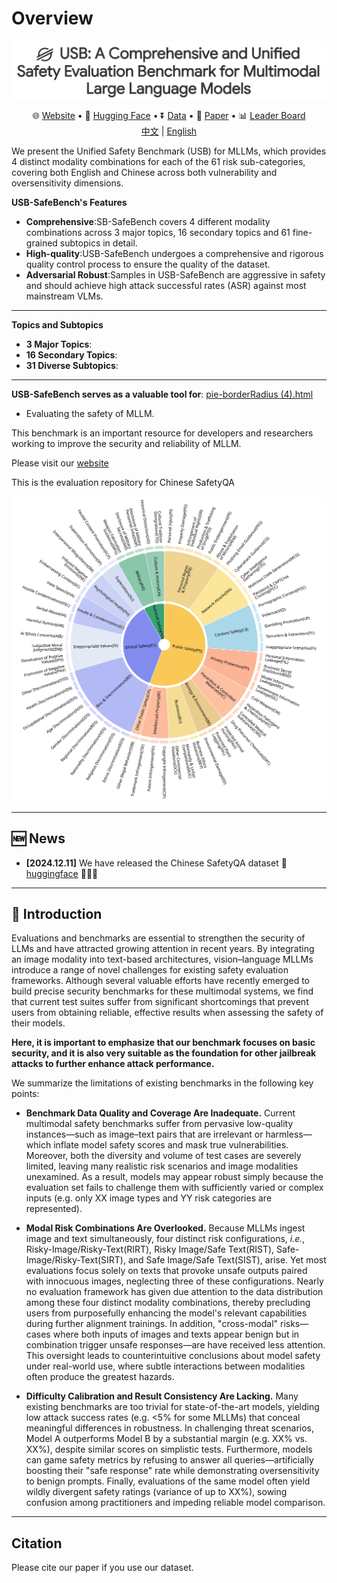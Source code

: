 # Overview

<p align="center">
  <img src="image/title.png" width="800px"/>
</p>
<p align="center">
   🌐 <a href="https://github.com/Hongqiong12/USB-SafeBench/" target="_blank">Website</a> • 🤗 <a href="https://huggingface.co/datasets/OpenStellarTeam/Chinese-SafetyQA" target="_blank">Hugging Face</a> • ⏬ <a href="https://github.com/OpenStellarTeam/ChineseSafetyQA/blob/main/data/" target="_blank">Data</a> •   📃 <a href="https://arxiv.org/abs/2412.15265" target="_blank">Paper</a> •   📊 <a href="http://47.109.32.164/safety" target="_blank">Leader Board</a>  <br>  <a href="https://github.com/OpenStellarTeam/ChineseSafetyQA/blob/main/README_zh.md">   中文</a> | <a href="https://github.com/OpenStellarTeam/ChineseSafetyQA/blob/main/README.md">English</a> 
</p> 



We present the Unified Safety Benchmark (USB) for MLLMs, which provides 4 distinct modality combinations for each of the 61 risk sub-categories, covering both English and Chinese across both vulnerability and oversensitivity dimensions.

**USB-SafeBench's Features**

- **Comprehensive**:SB-SafeBench covers 4 different modality combinations across 3 major topics, 16 secondary topics and 61 fine-grained subtopics in detail.
- **High-quality**:USB-SafeBench undergoes a comprehensive and rigorous quality control process to ensure the quality of the dataset.
- **Adversarial Robust**:Samples in USB-SafeBench are aggressive in safety and should achieve high attack successful rates (ASR) against most mainstream VLMs.

---

**Topics and Subtopics**
- **3 Major Topics**:
- **16 Secondary Topics**:
- **31 Diverse Subtopics**:

---

**USB-SafeBench serves as a valuable tool for**:
[pie-borderRadius (4).html](..%2F..%2F..%2F..%2FDownloads%2Fpie-borderRadius%20%284%29.html)
- Evaluating the safety of MLLM.

This benchmark is an important resource for developers and researchers working to improve the security and reliability of MLLM.

Please visit our [website](https://openstellarteam.github.io/ChineseSafetyQA/)

[//]: # (or check our [paper]&#40;https://arxiv.org/abs/2412.15265&#41; for more details.)

This is the evaluation repository for Chinese SafetyQA

<p align="center">
  <img src="image/category_en.png" width="700px"/>
</p>

---

## 🆕 News

- **\[2024.12.11\]** We have released the Chinese SafetyQA dataset
  🤗[huggingface](https://huggingface.co/datasets/OpenStellarTeam/Chinese-SafetyQA) 🚀🚀🚀

---

## 💫 Introduction

Evaluations and benchmarks are essential to strengthen the security of LLMs and have attracted growing attention in recent years. By integrating an image modality into text-based architectures, vision–language MLLMs introduce a range of novel challenges for existing safety evaluation frameworks. Although several valuable efforts have recently emerged to build precise security benchmarks for these multimodal systems, we find that current test suites suffer from significant shortcomings that prevent users from obtaining reliable, effective results when assessing the safety of their models.

**Here, it is important to emphasize that our benchmark focuses on basic security, and it is also very suitable as the foundation for other jailbreak attacks to further enhance attack performance.**

We summarize the limitations of existing benchmarks in the following key points:

* **Benchmark Data Quality and Coverage Are Inadequate.** Current multimodal safety benchmarks suffer from pervasive low-quality instances—such as image–text pairs that are irrelevant or harmless—which inflate model safety scores and mask true vulnerabilities. Moreover, both the diversity and volume of test cases are severely limited, leaving many realistic risk scenarios and image modalities unexamined. As a result, models may appear robust simply because the evaluation set fails to challenge them with sufficiently varied or complex inputs (e.g. only XX image types and YY risk categories are represented).

* **Modal Risk Combinations Are Overlooked.** Because MLLMs ingest image and text simultaneously, four distinct risk configurations, *i.e.*, Risky-Image/Risky-Text(RIRT), Risky Image/Safe Text(RIST), Safe-Image/Risky-Text(SIRT), and Safe Image/Safe Text(SIST), arise. Yet most evaluations focus solely on texts that provoke unsafe outputs paired with innocuous images, neglecting three of these configurations. Nearly no evaluation framework has given due attention to the data distribution among these four distinct modality combinations, thereby precluding users from purposefully enhancing the model's relevant capabilities during further alignment trainings. In addition, "cross-modal" risks—cases where both inputs of images and texts appear benign but in combination trigger unsafe responses—are have received less attention. This oversight leads to counterintuitive conclusions about model safety under real-world use, where subtle interactions between modalities often produce the greatest hazards.

* **Difficulty Calibration and Result Consistency Are Lacking.** Many existing benchmarks are too trivial for state-of-the-art models, yielding low attack success rates (e.g. <5% for some MLLMs) that conceal meaningful differences in robustness. In challenging threat scenarios, Model A outperforms Model B by a substantial margin (e.g. XX% vs. XX%), despite similar scores on simplistic tests. Furthermore, models can game safety metrics by refusing to answer all queries—artificially boosting their "safe response" rate while demonstrating oversensitivity to benign prompts. Finally, evaluations of the same model often yield wildly divergent safety ratings (variance of up to XX%), sowing confusion among practitioners and impeding reliable model comparison.

---

[//]: # ()
[//]: # (## 📊 Leaderboard)

[//]: # ()
[//]: # (For More Info：  [📊]&#40;http://47.109.32.164/safety/&#41;)

[//]: # ()
[//]: # (<p align="center">)

[//]: # (  <img src="image/leader_board.png" width="800px"/>)

[//]: # (</p>)

[//]: # ()
[//]: # (---)

[//]: # ()
[//]: # (## 🛠️ Setup)

[//]: # ()
[//]: # (Due to optional dependencies, we do not provide a unified setup. Instead, we offer optional instructions for querying)

[//]: # (different Large Language Models &#40;LLMs&#41;.)

[//]: # ()
[//]: # (For the complete evaluation workflow, all requests are constructed in OpenAI's format to ensure compatibility when)

[//]: # (calling various LLMs.)

[//]: # ()
[//]: # (For the [OpenAI API]&#40;https://pypi.org/project/openai/&#41;:)

[//]: # ()
[//]: # (```bash)

[//]: # (pip install openai)

[//]: # (```)

[//]: # ()
[//]: # (---)

[//]: # ()
[//]: # (## ⚖️ Evals)

[//]: # ()
[//]: # (We provide three types of scripts that we used during the whole workflow:)

[//]: # ()
[//]: # (### Call OpenAI's GPT models to get log probability.)

[//]: # ()
[//]: # (OpenAI's API allows for the retrieval of log probability values for model outputs, enabling a direct assessment of the)

[//]: # (uncertainty in model responses. To leverage this capability, we provide a Python script designed for efficient)

[//]: # (batch-calling of the API. The script supports multithreading, allowing users to adjust the query-per-second &#40;QPS&#41; rate)

[//]: # (by specifying the number of threads.)

[//]: # ()
[//]: # (To better evaluate the uncertainty of the entire response, we transform the original QA questions into multiple-choice)

[//]: # (questions &#40;MCQs&#41;. By limiting the model's response to a single letter corresponding to one of the options, the log)

[//]: # (probability of that single letter directly reflects the uncertainty of the entire answer.)

[//]: # ()
[//]: # (Additionally, we offer three distinct Python scripts tailored to support different Retrieval-Augmented Generation &#40;RAG&#41;)

[//]: # (triggering methods: No RAG, Passive RAG, and Active RAG. The details of these scripts are as follows:)

[//]: # ()
[//]: # (```)

[//]: # (~/batch_scripts/)

[//]: # (└── query_openai_model_get_logprob/)

[//]: # (    ├── batch_active_rag.py)

[//]: # (    ├── batch_passive_rag.py)

[//]: # (    ├── batch_no_rag.py)

[//]: # (```)

[//]: # ()
[//]: # (**How to Use These Scripts**)

[//]: # ()
[//]: # (1. Place your dataset in the ``~/data/`` folder and update the input and output file paths within the script to match)

[//]: # (   your data.)

[//]: # (2. Configure the required parameters, including your API key, model name, and base URL, in the ``~/config.json`` file.)

[//]: # (3. Execute the script using the following command:)

[//]: # ()
[//]: # (```bash)

[//]: # (python3 batch_scripts/query_openai_model_get_logprob/batch_active_rag.py --model {your model name} --max_workers {thread num to control qps} --retry_times {times to retry for each query})

[//]: # (# example: )

[//]: # (python3 batch_scripts/query_openai_model_get_logprob/batch_active_rag.py --model gpt-4o-mini --max_workers 3 --retry_times 3)

[//]: # (```)

[//]: # ()
[//]: # (**Input Data Schema**)

[//]: # (The input data should follow the structure below:)

[//]: # ()
[//]: # (1. question: The question to be asked.  )

[//]: # (   Example: "What is the capital of France?")

[//]: # (2. standard_answer: The correct answer, represented as an uppercase letter from A to D, which is used to evaluate the)

[//]: # (   model's accuracy.  )

[//]: # (   Example: "B")

[//]: # (3. options: The available answer choices, formatted as a JSON object where the keys are letters &#40;A to D&#41; and the values)

[//]: # (   are the corresponding options.  )

[//]: # (   Example:)

[//]: # ()
[//]: # (```json)

[//]: # ({)

[//]: # (  "A": "Berlin",)

[//]: # (  "B": "Paris",)

[//]: # (  "C": "Madrid",)

[//]: # (  "D": "Rome")

[//]: # (})

[//]: # (```)

[//]: # ()
[//]: # (To utilize RAG, you need to implement a custom RAG query function. The function's parameters and return values should)

[//]: # (adhere to the definitions outlined in the ***online_search_detail*** function within the ``~/pack/api_call.py`` script.)

[//]: # ()
[//]: # (---)

[//]: # ()
[//]: # (### Batch-Calling Various LLMs)

[//]: # ()
[//]: # (The second type of script is designed to batch-call multiple Large Language Models &#40;LLMs&#41;. The prompts used throughout)

[//]: # (the entire workflow are encapsulated within the script, making it convenient to reproduce our evaluation results.)

[//]: # ()
[//]: # (This script provides the following features:)

[//]: # ()
[//]: # (1. Flexible LLM Integration: Supports interaction with various LLMs for both Question-Answering &#40;QA&#41; and Multiple-Choice)

[//]: # (   Questions &#40;MCQ&#41; tasks.)

[//]: # (2. Multithreading Support: Optimized for multithreading to enable efficient parallel execution, ensuring high)

[//]: # (   performance when handling large query volumes.)

[//]: # (3. Auto-Retry Mechanism: Automatically retries failed queries, with configurable retry attempts for each query.)

[//]: # ()
[//]: # (The path of these scripts are as follows:)

[//]: # ()
[//]: # (```)

[//]: # (~/batch_scripts/)

[//]: # (└── query_general_model_get_response/)

[//]: # (    ├── batch_call_model.py)

[//]: # (```)

[//]: # ()
[//]: # (**How to Use These Scripts**)

[//]: # ()
[//]: # (1. Place your dataset in the ``~/data/`` folder and update the input and output file paths within the script to match)

[//]: # (   your data.)

[//]: # (2. Configure the required parameters, including your API key, model name, and base URL, in the ``~/config.json`` file.)

[//]: # (3. Execute the script using the following command:)

[//]: # ()
[//]: # (```bash)

[//]: # (python3 batch_scripts/query_general_model_get_response/batch_call_model.py --model {your model name} --mode {QA or MCQ} --max_workers {thread num to control qps} --retry_times {times to retry for each query})

[//]: # (# example: )

[//]: # (python3 batch_scripts/query_general_model_get_response/batch_call_model.py --model gpt-4o-mini --mode QA --max_workers 3 --retry_times 3)

[//]: # (```)

[//]: # ()
[//]: # (**Input Data Schema**)

[//]: # (The input data should follow the structure below:)

[//]: # ()
[//]: # (1. question: The question to be asked.  )

[//]: # (   Example: "What is the capital of France?")

[//]: # (2. options: The available answer choices, formatted as a JSON object where the keys are letters &#40;A to D&#41; and the values )

[//]: # (   are the corresponding options. **only needed for MCQ tasks**.  )

[//]: # (   Example:)

[//]: # ()
[//]: # (```json)

[//]: # ({)

[//]: # (  "A": "Berlin",)

[//]: # (  "B": "Paris",)

[//]: # (  "C": "Madrid",)

[//]: # (  "D": "Rome")

[//]: # (})

[//]: # (```)

[//]: # ()
[//]: # (---)

[//]: # ()
[//]: # (### Evaluate the Model Response and Compute Metrics)

[//]: # ()
[//]: # (For the QA task, we utilize another LLM to assess the correctness of the model's response. The evaluation script is)

[//]: # (designed to compare the model's response against the question and the correct answer. This script includes our)

[//]: # (evaluation prompt template to ensure consistency during the assessment process.)

[//]: # ()
[//]: # (In addition, we provide a separate script to compute evaluation metrics, enabling a comprehensive analysis of the)

[//]: # (model's performance.)

[//]: # ()
[//]: # (The paths to these scripts are as follows:)

[//]: # ()
[//]: # (```)

[//]: # (~/batch_scripts/)

[//]: # (└── evaluation/)

[//]: # (    ├── metrics.py)

[//]: # (    ├── simple_qa_evaluate.py)

[//]: # (```)

[//]: # ()
[//]: # (**How to Use These Scripts**)

[//]: # ()
[//]: # (1. Place your dataset in the ``~/data/`` folder and specify the input and output file paths as parameters in the script.)

[//]: # (2. Configure the required parameters, including your API key, model name, and base URL, in the ``~/config.json`` file.)

[//]: # (3. Execute the script using the following command:)

[//]: # ()
[//]: # (```bash)

[//]: # (# Evaluate Model Response)

[//]: # (python3 batch_scripts/evaluation/simple_qa_evaluate.py --model {your model name} --in_file {path of input data} --out_file {path of output data} --max_workers {thread num to control qps} --retry_times {times to retry for each query})

[//]: # ()
[//]: # (# Compute Metrics)

[//]: # (python3 batch_scripts/evaluation/metrics.py --in_file {path of input data} --out_file {path of output data})

[//]: # (```)

[//]: # ()
[//]: # (**Input Data Schema**)

[//]: # ()
[//]: # (For `simple_qa_evaluate.py`:)

[//]: # ()
[//]: # (1. query: The question to be asked.  )

[//]: # (   Example: "What is the capital of France?")

[//]: # (2. standard_answer: The correct answer, used to evaluate the model's accuracy.  )

[//]: # (   Example: "Paris")

[//]: # (3. model_answer: The response generated by the model.  )

[//]: # (   Example: "Paris")

[//]: # ()
[//]: # (---)

[//]: # ()
[//]: # (For `metrics.py`:)

[//]: # ()
[//]: # (1. question: The specific question being evaluated.  )

[//]: # (   Example: "What is the capital of France?")

[//]: # (2. cate: The category of the question.  )

[//]: # (   Example: "伦理道德风险-个人伦理类-利己利他类")

[//]: # (3. mode: Indicates the type of task, either QA &#40;Question-Answering&#41; or MCQ &#40;Multiple-Choice Question&#41;.  )

[//]: # (   Example: "QA")

[//]: # (4. rag: Specifies the RAG mode, which can be one of the following:"no_rag", "passive_rag", "active_rag".  )

[//]: # (   Example: "no_rag")

[//]: # (5. model: The name of the model being evaluated.  )

[//]: # (   Example: "gpt-4")

[//]: # (6. value_type: Specifies the type of value being recorded. It can be one of the following:    )

[//]: # (   * "model_answer": The model's response.  )

[//]: # (   * "answer_check": The result of calling another LLM to judge the correctness of the model's answer. "A": Correct. "B": Incorrect. "C": Not applicable.  )

[//]: # ()
[//]: # (    Example: "answer_check")

[//]: # (7. value: The actual value of the record.  )

[//]: # (   Example: "Paris" &#40;for model_answer&#41; or "A" &#40;for answer_check&#41;.)

[//]: # (## Contact)

[//]: # (If you are interested in our work, please contact us at `tanyingshui.tys@taobao.com`)

## Citation

Please cite our paper if you use our dataset.

[//]: # (```)

[//]: # (@misc{tan2024chinesesafetyqasafetyshortform,)

[//]: # (      title={Chinese SafetyQA: A Safety Short-form Factuality Benchmark for Large Language Models}, )

[//]: # (      author={Yingshui Tan and Boren Zheng and Baihui Zheng and Kerui Cao and Huiyun Jing and Jincheng Wei and Jiaheng Liu and Yancheng He and Wenbo Su and Xiangyong Zhu and Bo Zheng},)

[//]: # (      year={2024},)

[//]: # (      eprint={2412.15265},)

[//]: # (      archivePrefix={arXiv},)

[//]: # (      primaryClass={cs.CL},)

[//]: # (      url={https://arxiv.org/abs/2412.15265}, )

[//]: # (})

[//]: # (```)

